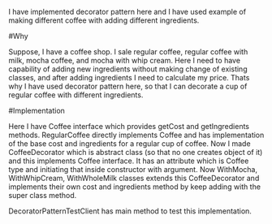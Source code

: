 I have implemented decorator pattern here and I have used example of making different coffee with adding different ingredients.

#Why

Suppose, I have a coffee shop. I sale regular coffee, regular coffee with milk, mocha coffee, and mocha with whip cream.
Here I need to have capability of adding new ingredients without making change of existing classes, and after adding ingredients I need to calculate my price. Thats why I have used decorator pattern here, so that I can decorate a cup of regular coffee with different ingredients.

#Implementation

Here I have Coffee interface which provides getCost and getIngredients methods. RegularCoffee directly implements Coffee and has implementation of the base cost and ingredients for a regular cup of coffee. Now I made CoffeeDecorator which is abstract class (so that no one creates object of it) and this implements Coffee interface. It has an attribute which is Coffee type and initiating that inside constructor with argument. Now WithMocha, WithWhipCream, WithWholeMilk classes extends this CoffeeDecorator and implements their own cost and ingredients method by keep adding with the super class method.

DecoratorPatternTestClient has main method to test this implementation.